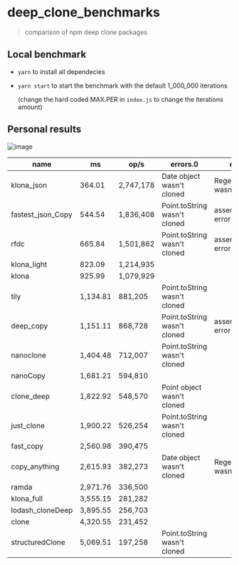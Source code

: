 # deep_clone_benchmarks
 > comparison of npm deep clone packages

## Local benchmark
* `yarn` to install all dependecies
* `yarn start` to start the benchmark with the default 1_000_000 iterations

   (change the hard coded MAX.PER in `index.js` to change the iterations amount)

## Personal results

![image](https://user-images.githubusercontent.com/78568641/164192523-16f1200e-aa6d-4665-bc77-076236137034.png)

| name              |    ms    |    op/s   | errors.0                     | errors.1                   | errors.2                     |
| ----------------- | -------- | --------- | ---------------------------- | -------------------------- | ---------------------------- |
| klona_json        | 364.01   | 2,747,178 | Date object wasn't cloned    | Regex object wasn't cloned | Point.toString wasn't cloned |
| fastest_json_Copy | 544.54   | 1,836,408 | Point.toString wasn't cloned | assert.deepEqual error     |                              |
| rfdc              | 665.84   | 1,501,862 | Point.toString wasn't cloned | assert.deepEqual error     |                              |
| klona_light       | 823.09   | 1,214,935 |                              |                            |                              |
| klona             | 925.99   | 1,079,929 |                              |                            |                              |
| tily              | 1,134.81 | 881,205   | Point.toString wasn't cloned |                            |                              |
| deep_copy         | 1,151.11 | 868,728   | Point.toString wasn't cloned | assert.deepEqual error     |                              |
| nanoclone         | 1,404.48 | 712,007   | Point.toString wasn't cloned |                            |                              |
| nanoCopy          | 1,681.21 | 594,810   |                              |                            |                              |
| clone_deep        | 1,822.92 | 548,570   | Point object wasn't cloned   |                            |                              |
| just_clone        | 1,900.22 | 526,254   | Point.toString wasn't cloned |                            |                              |
| fast_copy         | 2,560.98 | 390,475   |                              |                            |                              |
| copy_anything     | 2,615.93 | 382,273   | Date object wasn't cloned    | Regex object wasn't cloned | Point object wasn't cloned   |
| ramda             | 2,971.76 | 336,500   |                              |                            |                              |
| klona_full        | 3,555.15 | 281,282   |                              |                            |                              |
| lodash_cloneDeep  | 3,895.55 | 256,703   |                              |                            |                              |
| clone             | 4,320.55 | 231,452   |                              |                            |                              |
| structuredClone   | 5,069.51 | 197,258   | Point.toString wasn't cloned |                            |                              |
